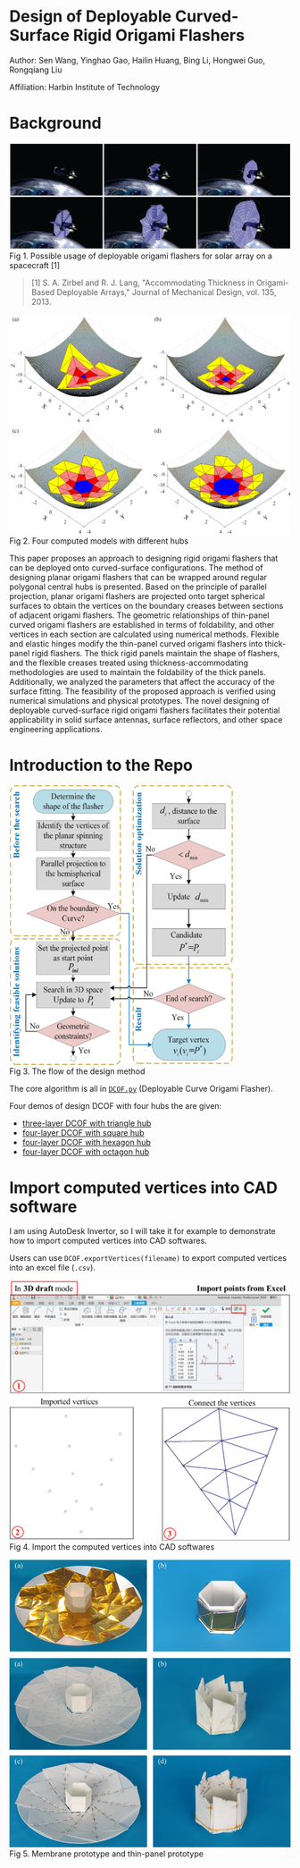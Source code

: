 # Design of Deployable Curved-Surface Rigid Origami Flashers

Author: Sen Wang, Yinghao Gao, Hailin Huang, Bing Li, Hongwei Guo, Rongqiang Liu

Affiliation: Harbin Institute of Technology

# Background

![](figures/flasher_CG.png)
Fig 1. Possible usage of deployable origami flashers for solar array on a spacecraft [1]

> [1]	S. A. Zirbel and R. J. Lang, "Accommodating Thickness in Origami-Based Deployable Arrays," Journal of Mechanical Design, vol. 135, 2013.


![](figures/CG.png)
Fig 2. Four computed models with different hubs 

This paper proposes an approach to designing rigid origami flashers that can be deployed onto curved-surface configurations. The method of designing planar origami flashers that can be wrapped around regular polygonal central hubs is presented. Based on the principle of parallel projection, planar origami flashers are projected onto target spherical surfaces to obtain the vertices on the boundary creases between sections of adjacent origami flashers. The geometric relationships of thin-panel curved origami flashers are established in terms of foldability, and other vertices in each section are calculated using numerical methods. Flexible and elastic hinges modify the thin-panel curved origami flashers into thick-panel rigid flashers. The thick rigid panels maintain the shape of flashers, and the flexible creases treated using thickness-accommodating methodologies are used to maintain the foldability of the thick panels. Additionally, we analyzed the parameters that affect the accuracy of the surface fitting. The feasibility of the proposed approach is verified using numerical simulations and physical prototypes. The novel designing of deployable curved-surface rigid origami flashers facilitates their potential applicability in solid surface antennas, surface reflectors, and other space engineering applications.

# Introduction to the Repo

<img src="figures/flow.jpg" width="400" height="500">  \
Fig 3. The flow of the design method

The core algorithm is all in [`DCOF.py`](scripts/DCOF.py) (Deployable Curve Origami Flasher).

Four demos of design DCOF with four hubs the are given:
- [three-layer DCOF with triangle hub](scripts/triangleDCOF.py)
- [four-layer DCOF with square hub](scripts/squareDCOF.py)
- [four-layer DCOF with hexagon hub](scripts/hexagonDCOF.py)
- [four-layer DCOF with octagon hub](scripts/octagonDCOF.py)


# Import computed vertices into CAD software
I am using AutoDesk Invertor, so I will take it for example to demonstrate how to import computed vertices into CAD softwares. 

Users can use `DCOF.exportVertices(filename)` to export computed vertices into an excel file (`.csv`).

![](figures/CAD.png)
Fig 4. Import the computed vertices into CAD softwares

![](figures/prototype.png)
Fig 5. Membrane prototype and thin-panel prototype
